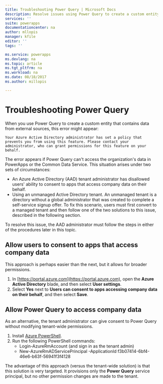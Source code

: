 ```yaml
---
title: Troubleshooting Power Query | Microsoft Docs
description: Resolve issues using Power Query to create a custom entity in the Common Data Service for Apps 
services: ''
suite: powerapps
documentationcenter: na
author: mllopis
manager: kfile
editor: ''
tags: ''

ms.service: powerapps
ms.devlang: na
ms.topic: article
ms.tgt_pltfrm: na
ms.workload: na
ms.date: 08/18/2017
ms.author: millopis

---
```

# Troubleshooting Power Query
When you use Power Query to create a custom entity that contains data from external sources, this error might appear:

`Your Azure Active Directory administrator has set a policy that prevents you from using this feature. Please contact your administrator, who can grant permissions for this feature on your behalf.`

The error appears if Power Query can't access the organization's data in PowerApps or the Common Data Service. This situation arises under two sets of circumstances:

* An Azure Active Directory (AAD) tenant administrator has disallowed users' ability to consent to apps that access company data on their behalf.
* Using an unmanaged Active Directory tenant. An unmanaged tenant is a directory without a global administrator that was created to complete a self-service signup offer. To fix this scenario, users must first convert to a managed tenant and then follow one of the two solutions to this issue, described in the following section.

To resolve this issue, the AAD administrator must follow the steps in either of the procedures later in this topic.

## Allow users to consent to apps that access company data
This approach is perhaps easier than the next, but it allows for broader permissions.

1. In [https://portal.azure.com](https://portal.azure.com), open the **Azure Active Directory** blade, and then select **User settings**.
1. Select **Yes** next to **Users can consent to apps accessing company data on their behalf**, and then select **Save**.

## Allow Power Query to access company data
As an alternative, the tenant administrator can give consent to Power Query without modifying tenant-wide permissions.

1. Install [Azure PowerShell](https://docs.microsoft.com/powershell/azure/install-azurerm-ps).
2. Run the following PowerShell commands:
   * Login-AzureRmAccount (and sign in as the tenant admin)
   * New-AzureRmADServicePrincipal -ApplicationId f3b07414-6bf4-46e6-b63f-56941f3f4128

The advantage of this approach (versus the tenant-wide solution) is that this solution is very targeted. It provisions only the **Power Query** service principal, but no other permission changes are made to the tenant.

